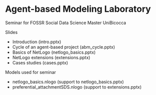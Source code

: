 # Agent-based Modeling Laboratory
Seminar for FOSSR Social Data Science Master UniBicocca

Slides
* Introduction (intro.pptx)
* Cycle of an agent-based project (abm_cycle.pptx)
* Basics of NetLogo (netlogo_basics.pptx)
* NetLogo extensions (extensions.pptx)
* Cases studies (cases.pptx)

Models used for seminar
* netlogo_basics.nlogo (support to netlogo_basics.pptx)
* preferential_attachmentSDS.nlogo (support to extensions.pptx)

